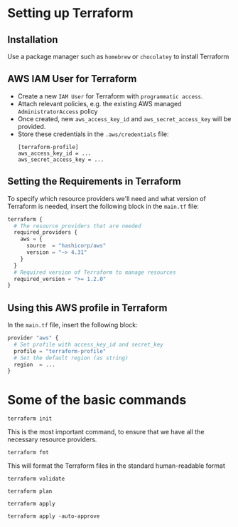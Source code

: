 # Setting up Terraform
## Installation
Use a package manager such as `homebrew` or `chocolatey` to install Terraform 

## AWS IAM User for Terraform
- Create a new `IAM User` for Terraform with `programmatic access`.
- Attach relevant policies, e.g. the existing AWS managed `AdministratorAccess` policy
- Once created, new `aws_access_key_id` and `aws_secret_access_key` will be provided.
- Store these credentials in the `.aws/credentials` file:
  ```
  [terraform-profile]
  aws_access_key_id = ...
  aws_secret_access_key = ...
  ```

## Setting the Requirements in Terraform
To specify which resource providers we'll need and what version of Terraform is needed, insert the following block in the `main.tf` file:
```py
terraform {
  # The resource providers that are needed
  required_providers {
    aws = {
      source  = "hashicorp/aws"
      version = "~> 4.31"
    }
  }
  # Required version of Terraform to manage resources
  required_version = ">= 1.2.0"
}
```

## Using this AWS profile in Terraform
In the `main.tf` file, insert the following block:
```py
provider "aws" {
  # Set profile with access_key_id and secret_key
  profile = "terraform-profile"
  # Set the default region (as string)
  region  = ... 
}
```

# Some of the basic commands
```
terraform init
```
This is the most important command, to ensure that we have all the necessary resource providers.

```
terraform fmt
```
This will format the Terraform files in the standard human-readable format

```
terraform validate
```

```
terraform plan
```

```
terraform apply
```

```
terraform apply -auto-approve
```
## 
